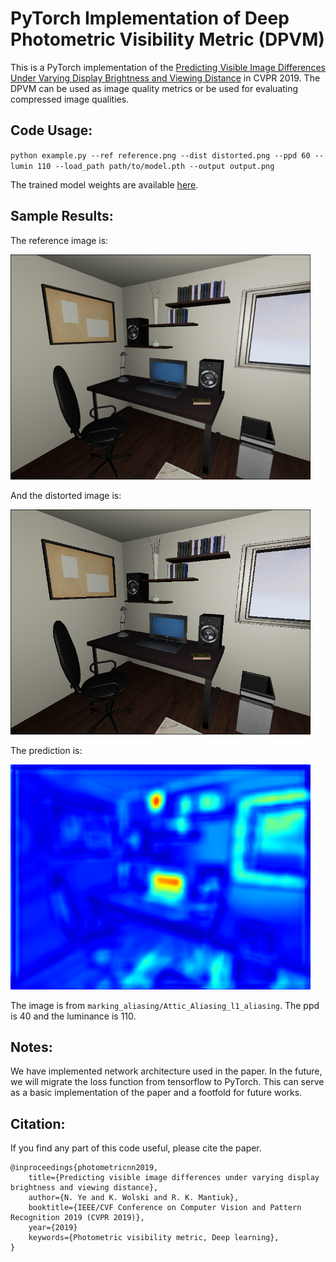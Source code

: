# PyTorch Implementation of Deep Photometric Visibility Metric (DPVM)

This is a PyTorch implementation of the [Predicting Visible Image Differences Under Varying Display Brightness and Viewing Distance](https://openaccess.thecvf.com/content_CVPR_2019/html/Ye_Predicting_Visible_Image_Differences_Under_Varying_Display_Brightness_and_Viewing_CVPR_2019_paper.html) in CVPR 2019. The DPVM can be used as image quality metrics or be used for evaluating compressed image qualities.

## Code Usage:

`python example.py --ref reference.png --dist distorted.png --ppd 60 --lumin 110 --load_path path/to/model.pth --output output.png`

The trained model weights are available [here](https://drive.google.com/file/d/1ikCXlb_QxytuZ32pU2aOOQsFY9aEOwP_/view?usp=share_link).

## Sample Results:

The reference image is:

<img src="asserts/ref.png" width="480px">

And the distorted image is:

<img src="asserts/dis.png" width="480px">

The prediction is:

<img src="asserts/pred_color.png" width="480px">

The image is from `marking_aliasing/Attic_Aliasing_l1_aliasing`. The ppd is 40 and the luminance is 110.


## Notes:
We have implemented network architecture used in the paper. In the future, we will migrate the loss function from tensorflow to PyTorch. This can serve as a basic implementation of the paper and a footfold for future works.

## Citation:
If you find any part of this code useful, please cite the paper.

 
    @inproceedings{photometricnn2019,
        title={Predicting visible image differences under varying display brightness and viewing distance},
        author={N. Ye and K. Wolski and R. K. Mantiuk},
        booktitle={IEEE/CVF Conference on Computer Vision and Pattern Recognition 2019 (CVPR 2019)}, 
        year={2019}
        keywords={Photometric visibility metric, Deep learning},  
    }
